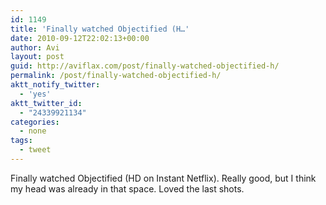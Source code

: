 ```yaml
---
id: 1149
title: 'Finally watched Objectified (H…'
date: 2010-09-12T22:02:13+00:00
author: Avi
layout: post
guid: http://aviflax.com/post/finally-watched-objectified-h/
permalink: /post/finally-watched-objectified-h/
aktt_notify_twitter:
  - 'yes'
aktt_twitter_id:
  - "24339921134"
categories:
  - none
tags:
  - tweet
---
```

Finally watched Objectified (HD on Instant Netflix). Really good, but I think my head was already in that space. Loved the last shots.